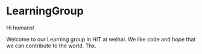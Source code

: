 # LearningGroup

Hi humans!

Welcome to our Learning group in HIT at weihai.
We like code and hope that we can contribute to the world.
Thx.
